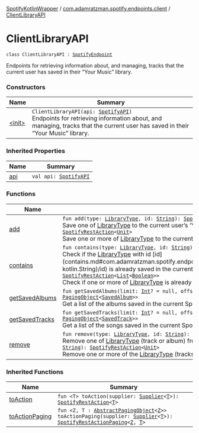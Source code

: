 [SpotifyKotlinWrapper](../../index.md) / [com.adamratzman.spotify.endpoints.client](../index.md) / [ClientLibraryAPI](./index.md)

# ClientLibraryAPI

`class ClientLibraryAPI : `[`SpotifyEndpoint`](../../com.adamratzman.spotify.utils/-spotify-endpoint/index.md)

Endpoints for retrieving information about, and managing, tracks that the current user has saved in their “Your Music” library.

### Constructors

| Name | Summary |
|---|---|
| [&lt;init&gt;](-init-.md) | `ClientLibraryAPI(api: `[`SpotifyAPI`](../../com.adamratzman.spotify.main/-spotify-a-p-i/index.md)`)`<br>Endpoints for retrieving information about, and managing, tracks that the current user has saved in their “Your Music” library. |

### Inherited Properties

| Name | Summary |
|---|---|
| [api](../../com.adamratzman.spotify.utils/-spotify-endpoint/api.md) | `val api: `[`SpotifyAPI`](../../com.adamratzman.spotify.main/-spotify-a-p-i/index.md) |

### Functions

| Name | Summary |
|---|---|
| [add](add.md) | `fun add(type: `[`LibraryType`](../-library-type/index.md)`, id: `[`String`](https://kotlinlang.org/api/latest/jvm/stdlib/kotlin/-string/index.html)`): `[`SpotifyRestAction`](../../com.adamratzman.spotify.main/-spotify-rest-action/index.md)`<`[`Unit`](https://kotlinlang.org/api/latest/jvm/stdlib/kotlin/-unit/index.html)`>`<br>Save one of [LibraryType](../-library-type/index.md) to the current user’s ‘Your Music’ library.`fun add(type: `[`LibraryType`](../-library-type/index.md)`, vararg ids: `[`String`](https://kotlinlang.org/api/latest/jvm/stdlib/kotlin/-string/index.html)`): `[`SpotifyRestAction`](../../com.adamratzman.spotify.main/-spotify-rest-action/index.md)`<`[`Unit`](https://kotlinlang.org/api/latest/jvm/stdlib/kotlin/-unit/index.html)`>`<br>Save one or more of [LibraryType](../-library-type/index.md) to the current user’s ‘Your Music’ library. |
| [contains](contains.md) | `fun contains(type: `[`LibraryType`](../-library-type/index.md)`, id: `[`String`](https://kotlinlang.org/api/latest/jvm/stdlib/kotlin/-string/index.html)`): `[`SpotifyRestAction`](../../com.adamratzman.spotify.main/-spotify-rest-action/index.md)`<`[`Boolean`](https://kotlinlang.org/api/latest/jvm/stdlib/kotlin/-boolean/index.html)`>`<br>Check if the [LibraryType](../-library-type/index.md) with id [id](contains.md#com.adamratzman.spotify.endpoints.client.ClientLibraryAPI$contains(com.adamratzman.spotify.endpoints.client.LibraryType, kotlin.String)/id) is already saved in the current Spotify user’s ‘Your Music’ library.`fun contains(type: `[`LibraryType`](../-library-type/index.md)`, vararg ids: `[`String`](https://kotlinlang.org/api/latest/jvm/stdlib/kotlin/-string/index.html)`): `[`SpotifyRestAction`](../../com.adamratzman.spotify.main/-spotify-rest-action/index.md)`<`[`List`](https://kotlinlang.org/api/latest/jvm/stdlib/kotlin.collections/-list/index.html)`<`[`Boolean`](https://kotlinlang.org/api/latest/jvm/stdlib/kotlin/-boolean/index.html)`>>`<br>Check if one or more of [LibraryType](../-library-type/index.md) is already saved in the current Spotify user’s ‘Your Music’ library. |
| [getSavedAlbums](get-saved-albums.md) | `fun getSavedAlbums(limit: `[`Int`](https://kotlinlang.org/api/latest/jvm/stdlib/kotlin/-int/index.html)`? = null, offset: `[`Int`](https://kotlinlang.org/api/latest/jvm/stdlib/kotlin/-int/index.html)`? = null, market: `[`Market`](../../com.adamratzman.spotify.utils/-market/index.md)`? = null): `[`SpotifyRestActionPaging`](../../com.adamratzman.spotify.main/-spotify-rest-action-paging/index.md)`<`[`SavedAlbum`](../../com.adamratzman.spotify.utils/-saved-album/index.md)`, `[`PagingObject`](../../com.adamratzman.spotify.utils/-paging-object/index.md)`<`[`SavedAlbum`](../../com.adamratzman.spotify.utils/-saved-album/index.md)`>>`<br>Get a list of the albums saved in the current Spotify user’s ‘Your Music’ library. |
| [getSavedTracks](get-saved-tracks.md) | `fun getSavedTracks(limit: `[`Int`](https://kotlinlang.org/api/latest/jvm/stdlib/kotlin/-int/index.html)`? = null, offset: `[`Int`](https://kotlinlang.org/api/latest/jvm/stdlib/kotlin/-int/index.html)`? = null, market: `[`Market`](../../com.adamratzman.spotify.utils/-market/index.md)`? = null): `[`SpotifyRestActionPaging`](../../com.adamratzman.spotify.main/-spotify-rest-action-paging/index.md)`<`[`SavedTrack`](../../com.adamratzman.spotify.utils/-saved-track/index.md)`, `[`PagingObject`](../../com.adamratzman.spotify.utils/-paging-object/index.md)`<`[`SavedTrack`](../../com.adamratzman.spotify.utils/-saved-track/index.md)`>>`<br>Get a list of the songs saved in the current Spotify user’s ‘Your Music’ library. |
| [remove](remove.md) | `fun remove(type: `[`LibraryType`](../-library-type/index.md)`, id: `[`String`](https://kotlinlang.org/api/latest/jvm/stdlib/kotlin/-string/index.html)`): `[`SpotifyRestAction`](../../com.adamratzman.spotify.main/-spotify-rest-action/index.md)`<`[`Unit`](https://kotlinlang.org/api/latest/jvm/stdlib/kotlin/-unit/index.html)`>`<br>Remove one of [LibraryType](../-library-type/index.md) (track or album) from the current user’s ‘Your Music’ library.`fun remove(type: `[`LibraryType`](../-library-type/index.md)`, vararg ids: `[`String`](https://kotlinlang.org/api/latest/jvm/stdlib/kotlin/-string/index.html)`): `[`SpotifyRestAction`](../../com.adamratzman.spotify.main/-spotify-rest-action/index.md)`<`[`Unit`](https://kotlinlang.org/api/latest/jvm/stdlib/kotlin/-unit/index.html)`>`<br>Remove one or more of the [LibraryType](../-library-type/index.md) (tracks or albums) from the current user’s ‘Your Music’ library. |

### Inherited Functions

| Name | Summary |
|---|---|
| [toAction](../../com.adamratzman.spotify.utils/-spotify-endpoint/to-action.md) | `fun <T> toAction(supplier: `[`Supplier`](http://docs.oracle.com/javase/8/docs/api/java/util/function/Supplier.html)`<`[`T`](../../com.adamratzman.spotify.utils/-spotify-endpoint/to-action.md#T)`>): `[`SpotifyRestAction`](../../com.adamratzman.spotify.main/-spotify-rest-action/index.md)`<`[`T`](../../com.adamratzman.spotify.utils/-spotify-endpoint/to-action.md#T)`>` |
| [toActionPaging](../../com.adamratzman.spotify.utils/-spotify-endpoint/to-action-paging.md) | `fun <Z, T : `[`AbstractPagingObject`](../../com.adamratzman.spotify.utils/-abstract-paging-object/index.md)`<`[`Z`](../../com.adamratzman.spotify.utils/-spotify-endpoint/to-action-paging.md#Z)`>> toActionPaging(supplier: `[`Supplier`](http://docs.oracle.com/javase/8/docs/api/java/util/function/Supplier.html)`<`[`T`](../../com.adamratzman.spotify.utils/-spotify-endpoint/to-action-paging.md#T)`>): `[`SpotifyRestActionPaging`](../../com.adamratzman.spotify.main/-spotify-rest-action-paging/index.md)`<`[`Z`](../../com.adamratzman.spotify.utils/-spotify-endpoint/to-action-paging.md#Z)`, `[`T`](../../com.adamratzman.spotify.utils/-spotify-endpoint/to-action-paging.md#T)`>` |
